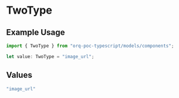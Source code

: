 # TwoType

## Example Usage

```typescript
import { TwoType } from "orq-poc-typescript/models/components";

let value: TwoType = "image_url";
```

## Values

```typescript
"image_url"
```